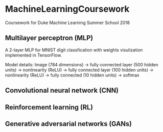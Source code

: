 # MachineLearningCoursework

Coursework for Duke Machine Learning Summer School 2018

## Multilayer perceptron (MLP)
A 2-layer MLP for MNIST digit classfication with weights visulization implemented in TensorFlow.

Model details:
Image (784 dimensions) -> fully connected layer (500 hidden units) -> nonlinearity (ReLU) -> fully connected layer (100 hidden units) -> nonlinearity (ReLU) -> fully connected (10 hidden units) -> softmax

## Convolutional neural network (CNN)

## Reinforcement learning (RL) 

## Generative adversarial networks (GANs)
